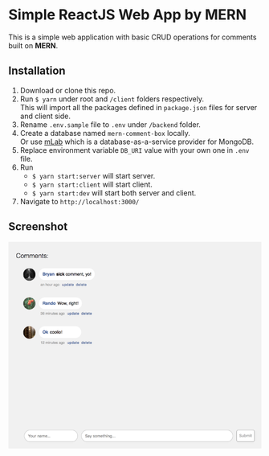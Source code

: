 # Simple ReactJS Web App by MERN
This is a simple web application with basic CRUD operations for comments built on **MERN**.

## Installation
1. Download or clone this repo.
2. Run `$ yarn` under root and `/client` folders respectively.  
This will import all the packages defined in `package.json` files for server and client side.
3. Rename `.env.sample` file to `.env` under `/backend` folder.
4. Create a database named `mern-comment-box` locally.  
Or use [mLab](https://www.mlab.com/) which is a database-as-a-service provider for MongoDB.
5. Replace environment variable `DB_URI` value with your own one in `.env` file.
6. Run
    * `$ yarn start:server` will start server.
    * `$ yarn start:client` will start client.
    * `$ yarn start:dev` will start both server and client.
7. Navigate to `http://localhost:3000/`

## Screenshot
![Screenshot](sample.png)